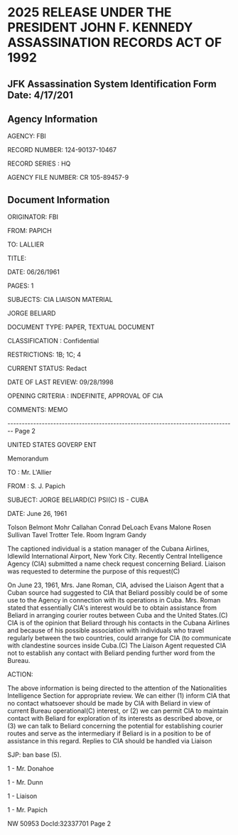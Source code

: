 # 2025 RELEASE UNDER THE PRESIDENT JOHN F. KENNEDY ASSASSINATION RECORDS ACT OF 1992
## JFK Assassination System Identification Form Date: 4/17/201

## Agency Information

AGENCY: FBI

RECORD NUMBER: 124-90137-10467

RECORD SERIES : HQ

AGENCY FILE NUMBER: CR 105-89457-9

## Document Information

ORIGINATOR: FBI

FROM: PAPICH

TO: LALLIER

TITLE:

DATE: 06/26/1961

PAGES: 1

SUBJECTS: CIA LIAISON MATERIAL

JORGE BELIARD

DOCUMENT TYPE: PAPER, TEXTUAL DOCUMENT

CLASSIFICATION : Confidential

RESTRICTIONS: 1B; 1C; 4

CURRENT STATUS: Redact

DATE OF LAST REVIEW: 09/28/1998

OPENING CRITERIA : INDEFINITE, APPROVAL OF CIA

COMMENTS: MEMO


-------------------------------------------------------------------------------- Page 2

UNITED STATES GOVERP ENT

Memorandum

TO : Mr. L'Allier

FROM : S. J. Papich

SUBJECT: JORGE BELIARD(C)
PSI(C)
IS - CUBA

DATE: June 26, 1961

Tolson
Belmont
Mohr
Callahan
Conrad
DeLoach
Evans
Malone
Rosen
Sullivan
Tavel
Trotter
Tele. Room
Ingram
Gandy

The captioned individual is a station manager of the Cubana Airlines, Idlewild International Airport, New York City. Recently Central Intelligence Agency (CIA) submitted a name check request concerning Beliard. Liaison was requested to determine the purpose of this request(C)

On June 23, 1961, Mrs. Jane Roman, CIA, advised the Liaison Agent that a Cuban source had suggested to CIA that Beliard possibly could be of some use to the Agency in connection with its operations in Cuba. Mrs. Roman stated that essentially CIA's interest would be to obtain assistance from Beliard in arranging courier routes between Cuba and the United States.(C) CIA is of the opinion that Beliard through his contacts in the Cubana Airlines and because of his possible association with individuals who travel regularly between the two countries, could arrange for CIA (to communicate with clandestine sources inside Cuba.(C) The Liaison Agent requested CIA not to establish any contact with Beliard pending further word from the Bureau.

ACTION:

The above information is being directed to the attention of the Nationalities Intelligence Section for appropriate review. We can either (1) inform CIA that no contact whatsoever should be made by CIA with Beliard in view of current Bureau operational(C) interest, or (2) we can permit CIA to maintain contact with Beliard for exploration of its interests as described above, or (3) we can talk to Beliard concerning the potential for establishing courier routes and serve as the intermediary if Beliard is in a position to be of assistance in this regard. Replies to CIA should be handled via Liaison

SJP: ban base
(5).

1 - Mr. Donahoe

1 - Mr. Dunn

1 - Liaison

1 - Mr. Papich

NW 50953 DocId:32337701 Page 2
